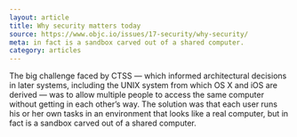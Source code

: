 ```yaml
---
layout: article
title: Why security matters today
source: https://www.objc.io/issues/17-security/why-security/
meta: in fact is a sandbox carved out of a shared computer.
category: articles
---
```


The big challenge faced by CTSS — which informed architectural decisions in later systems, including the UNIX system from which OS X and iOS are derived — was to allow multiple people to access the same computer without getting in each other’s way. The solution was that each user runs his or her own tasks in an environment that looks like a real computer, but in fact is a sandbox carved out of a shared computer.